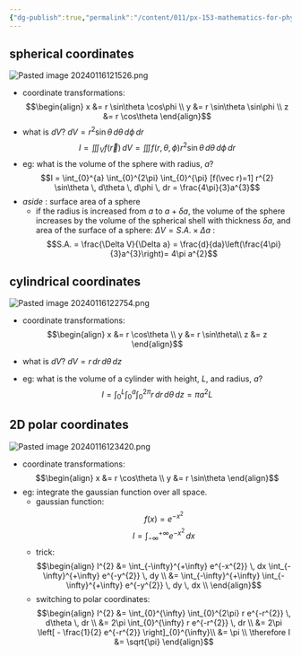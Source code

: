 ```yaml
---
{"dg-publish":true,"permalink":"/content/011/px-153-mathematics-for-physicists/term-2/px-153-i-integration/px-153-i7-other-coordinate-systems/","noteIcon":"1","created":"2024-11-25T10:50:32.000+00:00","updated":"2025-02-27T12:57:46.105+00:00"}
---
```


## spherical coordinates
![Pasted image 20240116121526.png](/img/user/pics/Pasted%20image%2020240116121526.png)
- coordinate transformations: 
$$\begin{align}
x &= r \sin\theta \cos\phi \\
y &= r \sin\theta \sin\phi \\
z &= r \cos\theta
\end{align}$$
- what is $dV$?
	$dV = r^{2} \sin\theta \, d\theta \, d\phi \, dr$
 $$I = \iiint_{V} f(\vec r) \, dV = \iiint f(r, \theta, \phi)  r^{2} \sin\theta \, d\theta \, d\phi \, dr$$
 - eg: what is the volume of the sphere with radius, $a$?
	 $$I = \int_{0}^{a} \int_{0}^{2\pi} \int_{0}^{\pi} [f(\vec r)=1]  r^{2} \sin\theta \, d\theta \, d\phi \, dr = \frac{4\pi}{3}a^{3}$$
- *aside* : surface area of a sphere
	- if the radius is increased from $a$ to $a + \delta a$, the volume of the sphere increases by the volume of the spherical shell with thickness $\delta a$, and area of the surface of a sphere: $\Delta V = S.A. \times \Delta a$ : 
	$$S.A. = \frac{\Delta V}{\Delta a} = \frac{d}{da}\left(\frac{4\pi}{3}a^{3}\right)= 4\pi a^{2}$$
## cylindrical coordinates
![Pasted image 20240116122754.png](/img/user/pics/Pasted%20image%2020240116122754.png)
- coordinate transformations: 
$$\begin{align}
x &= r \cos\theta \\
y &= r \sin\theta\\
z &= z
\end{align}$$
- what is $dV$?
	$dV = r \, dr \, d\theta \, dz$
	
- eg: what is the volume of a cylinder with height, $L$, and radius, $a$?
$$I = \int_{0}^{L} \int_{0}^{a} \int_{0}^{2\pi} r \, dr \, d\theta \, dz = \pi a^{2}L$$
## 2D polar coordinates
![Pasted image 20240116123420.png](/img/user/pics/Pasted%20image%2020240116123420.png)
- coordinate transformations: 
$$\begin{align}
x &= r \cos\theta \\
y &= r \sin\theta
\end{align}$$
- eg: integrate the gaussian function over all space.
	- gaussian function: 
$$f(x) = e^{-x^{2}}$$
$$I = \int_{-\infty}^{+\infty} e^{-x^{2}} \, dx$$
	- trick: 
$$\begin{align}
I^{2} &= \int_{-\infty}^{+\infty} e^{-x^{2}} \, dx \int_{-\infty}^{+\infty} e^{-y^{2}} \, dy \\
&= \int_{-\infty}^{+\infty} \int_{-\infty}^{+\infty} e^{-y^{2}} \, dy \, dx \\
\end{align}$$
	- switching to polar coordinates: 
$$\begin{align}
I^{2} &= \int_{0}^{\infty} \int_{0}^{2\pi} r e^{-r^{2}} \, d\theta \, dr \\
&= 2\pi  \int_{0}^{\infty} r e^{-r^{2}} \, dr \\
&= 2\pi \left[ - \frac{1}{2} e^{-r^{2}} \right]_{0}^{\infty}\\
&= \pi \\
\therefore I &= \sqrt{\pi}
\end{align}$$

